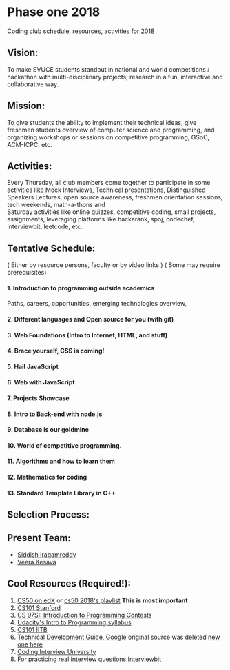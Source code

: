 # Phase one 2018
Coding club schedule, resources, activities for 2018

## Vision:
To make SVUCE students standout in national and world competitions / hackathon with multi-disciplinary projects, research in a fun, interactive and collaborative way.

## Mission:
To give students the ability to implement their technical ideas, give freshmen students overview of computer science and programming, and organizing workshops or sessions on competitive programming, GSoC, ACM-ICPC, etc.

## Activities:
Every Thursday, all club members come together to participate in some activities like Mock Interviews, Technical presentations, Distinguished Speakers Lectures, open source awareness, freshmen orientation sessions, tech weekends, math-a-thons and <br>
Saturday activities like online quizzes, competitive coding, small projects, assignments, leveraging platforms like hackerank, spoj, codechef, interviewbit, leetcode, etc.

## Tentative Schedule:
( Either by resource persons, faculty or by video links )
( Some may require prerequisites)
#### 1. Introduction to programming outside academics
Paths, careers, opportunities, emerging technologies overview, 
#### 2. Different languages and Open source for you (with git)
#### 3. Web Foundations (Intro to Internet, HTML, and stuff)
#### 4. Brace yourself, CSS is coming!
#### 5. Hail JavaScript
#### 6. Web with JavaScript
#### 7. Projects Showcase
#### 8. Intro to Back-end with node.js
#### 9. Database is our goldmine
#### 10. World of competitive programming.
#### 11. Algorithms and how to learn them
#### 12. Mathematics for coding
#### 13. Standard Template Library in C++

## Selection Process:

## Present Team: 
- [Siddish Iragamreddy](https://www.linkedin.com/in/siddish-reddy-iragam-reddy/)
- [Veera Kesava](https://www.linkedin.com/in/veerakesava-reddy-279003154/)

## Cool Resources (Required!):
1. [CS50 on edX](https://www.edx.org/course/cs50s-introduction-computer-science-harvardx-cs50x) or [cs50 2018's playlist](https://www.youtube.com/playlist?list=PLhQjrBD2T382eX9-tF75Wa4lmlC7sxNDH) **This is most important**
2. [CS101 Stanford](https://web.stanford.edu/class/cs101/index.html#schedule)
3. [CS 97SI: Introduction to Programming Contests](http://web.stanford.edu/class/cs97si/)
4. [Udacity's Intro to Programming syllabus](https://s3.amazonaws.com/video.udacity-data.com/topher/2018/June/5b196ac0_ipnd-syllabus-6.0/ipnd-syllabus-6.0.pdf)
5. [CS101 IITB](https://www.cse.iitb.ac.in/~cs101/2017.1/)
6. [Technical Development Guide, Google](https://github.com/ECB-Bikaner/google-guide-to-technical-development) original source was deleted [new one here](https://techdevguide.withgoogle.com/)
7. [Coding Interview University](https://github.com/jwasham/coding-interview-university)
8. For practicing real interview questions [Interviewbit](http://bit.ly/2NFivLT)
